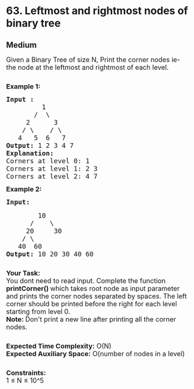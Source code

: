 # 63. Leftmost and rightmost nodes of binary tree
## Medium 
<div class="problem-statement">
                <p></p><p><span style="font-size:18px">Given a Binary Tree of size N, Print the corner nodes ie- the node at the leftmost and rightmost of each level.</span></p>

<p><br>
<strong><span style="font-size:18px">Example 1:</span></strong></p>

<pre><span style="font-size:18px"><strong>Input :</strong>
         1
       /  \
     2      3
    / \    / \
   4   5  6   7    </span>
<span style="font-size:18px"><strong>Output:</strong> 1 2 3 4 7</span>
<span style="font-size:18px"><strong>Explanation:</strong>
Corners at level 0: 1
Corners at level 1: 2 3
Corners at level 2: 4 7</span>
</pre>

<p><span style="font-size:18px"><strong>Example 2:</strong></span></p>

<pre><span style="font-size:18px"><strong>Input:</strong></span>

<span style="font-size:18px">        10
      /    \
     20     30
    / \  
   40  60</span>
<span style="font-size:18px"><strong>Output: </strong>10 20 30 40 60</span></pre>

<p><br>
<span style="font-size:18px"><strong>Your Task: &nbsp;</strong><br>
You dont need to read input. Complete the function <strong>printCorner() </strong>which takes root node as input parameter and prints the corner nodes separated by spaces. The left corner should be printed before the right for each level starting from level 0.<br>
<strong>Note: </strong>Don't print a new line after printing all the corner nodes.</span></p>

<p><br>
<span style="font-size:18px"><strong>Expected Time Complexity:</strong> O(N)<br>
<strong>Expected Auxiliary Space:</strong> O(number of nodes in a level)</span></p>

<p><br>
<span style="font-size:18px"><strong>Constraints:</strong><br>
1 ≤ N ≤ 10^5</span></p>
 <p></p>
            </div>